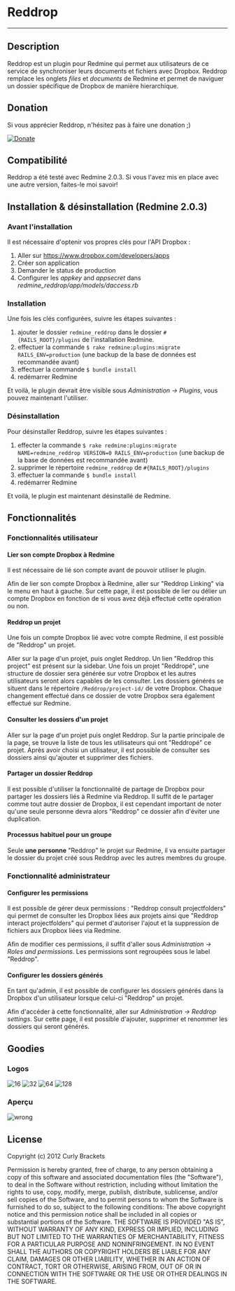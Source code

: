 # Reddrop
-----------

## Description
Reddrop est un plugin pour Redmine qui permet aux utilisateurs de ce service de synchroniser leurs documents et fichiers avec Dropbox.
Reddrop remplace les onglets _files_ et _documents_ de Redmine et permet de naviguer un dossier spécifique de Dropbox de manière hierarchique.

## Donation
Si vous apprécier Reddrop, n'hésitez pas à faire une donation ;)

[![Donate](https://dl.dropbox.com/s/78atptrrwraymgb/btn_donate_LG.gif)](https://www.paypal.com/cgi-bin/webscr?cmd=_s-xclick&hosted_button_id=EP9QQNXD9BRNE)

## Compatibilité
Reddrop a été testé avec Redmine 2.0.3. Si vous l'avez mis en place avec une autre version, faites-le moi savoir!

## Installation & désinstallation (Redmine 2.0.3)
### Avant l'installation
Il est nécessaire d'optenir vos propres clés pour l'API Dropbox :

1. Aller sur https://www.dropbox.com/developers/apps
2. Créer son application
3. Demander le status de production
4. Configurer les _appkey_ and _appsecret_ dans _redmine_reddrop/app/models/daccess.rb_

### Installation
Une fois les clés configurées, suivre les étapes suivantes :

1. ajouter le dossier `redmine_reddrop` dans le dossier `#{RAILS_ROOT}/plugins` de l'installation Redmine.
2. effectuer la commande `$ rake redmine:plugins:migrate RAILS_ENV=production` (une backup de la base de données est recommandée avant)
3. effectuer la commande `$ bundle install`
4. redémarrer Redmine

Et voilà, le plugin devrait être visible sous _Administration -> Plugins_, vous pouvez maintenant l'utiliser.

### Désinstallation
Pour désinstaller Reddrop, suivre les étapes suivantes :

1. effecter la commande `$ rake redmine:plugins:migrate NAME=redmine_reddrop VERSION=0 RAILS_ENV=production` (une backup de la base de données est recommandée avant)
2. supprimer le répertoire `redmine_reddrop` de `#{RAILS_ROOT}/plugins`
3. effectuer la commande `$ bundle install`
4. redémarrer Redmine

Et voilà, le plugin est maintenant désinstallé de Redmine.

## Fonctionnalités
### Fonctionnalités utilisateur
#### Lier son compte Dropbox à Redmine
Il est nécessaire de lié son compte avant de pouvoir utiliser le plugin.

Afin de lier son compte Dropbox à Redmine, aller sur "Reddrop Linking" via le menu en haut à gauche.
Sur cette page, il est possible de lier ou délier un compte Dropbox en fonction de si vous avez déjà effectué cette opération ou non.

#### Reddrop un projet
Une fois un compte Dropbox lié avec votre compte Redmine, il est possible de "Reddrop" un projet.

Aller sur la page d'un projet, puis onglet Reddrop. Un lien "Reddrop this project" est présent sur la sidebar. Une fois un projet "Reddropé", une structure de dossier sera générée sur votre Dropbox et les autres utilisateurs seront alors capables de les consulter. Les dossiers générés se situent dans le répertoire `/Reddrop/project-id/` de votre Dropbox. Chaque changement effectué dans ce dossier de votre Dropbox sera également effectué sur Redmine.

#### Consulter les dossiers d'un projet
Aller sur la page d'un projet puis onglet Reddrop. Sur la partie principale de la page, se trouve la liste de tous les utilisateurs qui ont "Reddropé" ce projet.
Après avoir choisi un utilisateur, il est possible de consulter ses dossiers ainsi qu'ajouter et supprimer des fichiers.

#### Partager un dossier Reddrop
Il est possible d'utiliser la fonctionnalité de partage de Dropbox pour partager les dossiers liés à Redmine via Reddrop. Il suffit de le partager comme tout autre dossier de Dropbox, il est cependant important de noter qu'une seule personne devra alors "Reddrop" ce dossier afin d'éviter une duplication.

#### Processus habituel pour un groupe
Seule **une personne** "Reddrop" le projet sur Redmine, il va ensuite partager le dossier du projet créé sous Reddrop avec les autres membres du groupe.

### Fonctionnalité administrateur
#### Configurer les permissions
Il est possible de gérer deux permissions : "Reddrop consult projectfolders" qui permet de consulter les Dropbox liées aux projets ainsi que "Reddrop interact projectfolders" qui permet d'autoriser l'ajout et la suppression de fichiers aux Dropbox liées via Redmine.

Afin de modifier ces permissions, il suffit d'aller sous _Administration -> Roles and permissions_. Les permissions sont regroupées sous le label "Reddrop".

#### Configurer les dossiers générés
En tant qu'admin, il est possible de configurer les dossiers générés dans la Dropbox d'un utilisateur lorsque celui-ci "Reddrop" un projet.

Afin d'accéder à cette fonctionnalité, aller sur _Administration -> Reddrop settings_.
Sur cette page, il est possible d'ajouter, supprimer et renommer les dossiers qui seront générés.

## Goodies
### Logos
![16](https://dl.dropbox.com/s/yzucc8550au2ice/reddrop_16.png) 
![32](https://dl.dropbox.com/s/s2g02lhozml8v9r/reddrop_32.png) 
![64](https://dl.dropbox.com/s/ckjv8f9kejmmwl6/reddrop_64.png) 
![128](https://dl.dropbox.com/s/jjttk7knsi6eey3/reddrop_128.png)

### Aperçu
![wrong](https://dl.dropbox.com/s/4dprvkb5arj10ui/reddrop_projectroot.png)

## License
Copyright (c) 2012 Curly Brackets

Permission is hereby granted, free of charge, to any person obtaining a copy of this software and associated documentation files (the "Software"), to deal in the Software without restriction, including without limitation the rights to use, copy, modify, merge, publish, distribute, sublicense, and/or sell copies of the Software, and to permit persons to whom the Software is furnished to do so, subject to the following conditions: The above copyright notice and this permission notice shall be included in all copies or substantial portions of the Software. THE SOFTWARE IS PROVIDED "AS IS", WITHOUT WARRANTY OF ANY KIND, EXPRESS OR IMPLIED, INCLUDING BUT NOT LIMITED TO THE WARRANTIES OF MERCHANTABILITY, FITNESS FOR A PARTICULAR PURPOSE AND NONINFRINGEMENT. IN NO EVENT SHALL THE AUTHORS OR COPYRIGHT HOLDERS BE LIABLE FOR ANY CLAIM, DAMAGES OR OTHER LIABILITY, WHETHER IN AN ACTION OF CONTRACT, TORT OR OTHERWISE, ARISING FROM, OUT OF OR IN CONNECTION WITH THE SOFTWARE OR THE USE OR OTHER DEALINGS IN THE SOFTWARE.